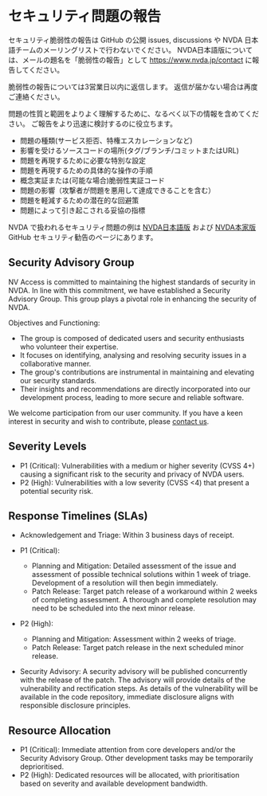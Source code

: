 # セキュリティ問題の報告

セキュリティ脆弱性の報告は GitHub の公開 issues, discussions や NVDA 日本語チームのメーリングリストで行わないでください。
NVDA日本語版については、メールの題名を「脆弱性の報告」として https://www.nvda.jp/contact に報告してください。

脆弱性の報告については3営業日以内に返信します。
返信が届かない場合は再度ご連絡ください。 

問題の性質と範囲をよりよく理解するために、なるべく以下の情報を含めてください。
ご報告をより迅速に検討するのに役立ちます。

* 問題の種類(サービス拒否、特権エスカレーションなど)
* 影響を受けるソースコードの場所(タグ/ブランチ/コミットまたはURL)
* 問題を再現するために必要な特別な設定
* 問題を再現するための具体的な操作の手順
* 概念実証または(可能な場合)脆弱性実証コード
* 問題の影響（攻撃者が問題を悪用して達成できることを含む）
* 問題を軽減するための潜在的な回避策
* 問題によって引き起こされる妥協の指標

NVDA で扱われるセキュリティ問題の例は [NVDA日本語版](https://github.com/nvdajp/nvdajp/security/advisories) および [NVDA本家版](https://github.com/nvaccess/nvda/security/advisories) GitHub セキュリティ勧告のページにあります。

## Security Advisory Group

NV Access is committed to maintaining the highest standards of security in NVDA. In line with this commitment, we have established a Security Advisory Group. This group plays a pivotal role in enhancing the security of NVDA.

Objectives and Functioning:

* The group is composed of dedicated users and security enthusiasts who volunteer their expertise.
* It focuses on identifying, analysing and resolving security issues in a collaborative manner.
* The group's contributions are instrumental in maintaining and elevating our security standards.
* Their insights and recommendations are directly incorporated into our development process, leading to more secure and reliable software.

We welcome participation from our user community. If you have a keen interest in security and wish to contribute, please [contact us](mailto:info@nvaccess.org).

## Severity Levels

* P1 (Critical): Vulnerabilities with a medium or higher severity (CVSS 4+) causing a significant risk to the security and privacy of NVDA users.
* P2 (High): Vulnerabilities with a low severity (CVSS <4) that present a potential security risk.

## Response Timelines (SLAs)

* Acknowledgement and Triage: Within 3 business days of receipt.
* P1 (Critical):
  * Planning and Mitigation: Detailed assessment of the issue and assessment of possible technical solutions within 1 week of triage.
  Development of a resolution will then begin immediately.
  * Patch Release: Target patch release of a workaround within 2 weeks of completing assessment.
  A thorough and complete resolution may need to be scheduled into the next minor release.

* P2 (High):
  * Planning and Mitigation: Assessment within 2 weeks of triage.
  * Patch Release: Target patch release in the next scheduled minor release.
* Security Advisory: A security advisory will be published concurrently with the release of the patch.
The advisory will provide details of the vulnerability and rectification steps.
As details of the vulnerability will be available in the code repository, immediate disclosure aligns with responsible disclosure principles.

## Resource Allocation

* P1 (Critical): Immediate attention from core developers and/or the Security Advisory Group. Other development tasks may be temporarily deprioritised.
* P2 (High): Dedicated resources will be allocated, with prioritisation based on severity and available development bandwidth.

